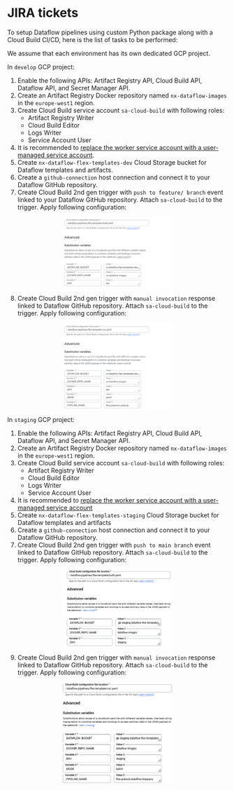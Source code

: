 # JIRA tickets
To setup Dataflow pipelines using custom Python package along with a Cloud Build CI/CD, here is the list of tasks to be performed:

We assume that each environment has its own dedicated GCP project.

In `develop` GCP project:
1. Enable the following APIs: Artifact Registry API, Cloud Build API, Dataflow API, and Secret Manager API.
2. Create an Artifact Registry Docker repository named `nx-dataflow-images` in the `europe-west1` region.
3. Create Cloud Build service account `sa-cloud-build` with following roles:
    - Artifact Registry Writer
    - Cloud Build Editor
    - Logs Writer
    - Service Account User
4. It is recommended to [replace the worker service account with a user-managed service account](https://cloud.google.com/dataflow/docs/concepts/security-and-permissions#permissions).
5. Create `nx-dataflow-flex-templates-dev` Cloud Storage bucket for Dataflow templates and artifacts.
6. Create a `github-connection` host connection and connect it to your Dataflow GitHub repository.
7. Create Cloud Build 2nd gen trigger with `push to feature/ branch` event linked to your Dataflow GitHub repository.  Attach `sa-cloud-build` to the trigger. Apply following configuration:

[<img src="img/develop_trigger_build.png/" width="50%" height="50%" style=" display: block;margin-left: auto;margin-right: auto;">]()

8. Create Cloud Build 2nd gen trigger with `manual invocation` response linked to Dataflow GitHub repository.  Attach `sa-cloud-build` to the trigger. Apply following configuration:

[<img src="img/develop_trigger_run.png/" width="50%" height="50%" style=" display: block;margin-left: auto;margin-right: auto;">]()

In `staging` GCP project:
1. Enable the following APIs: Artifact Registry API, Cloud Build API, Dataflow API, and Secret Manager API.
2. Create an Artifact Registry Docker repository named `nx-dataflow-images` in the `europe-west1` region.
3. Create Cloud Build service account `sa-cloud-build` with following roles:
    - Artifact Registry Writer
    - Cloud Build Editor
    - Logs Writer
    - Service Account User
4. It is recommended to [replace the worker service account with a user-managed service account](https://cloud.google.com/dataflow/docs/concepts/security-and-permissions#permissions)
5. Create `nx-dataflow-flex-templates-staging` Cloud Storage bucket for Dataflow templates and artifacts
7. Create a `github-connection` host connection and connect it to your Dataflow GitHub repository.
8. Create Cloud Build 2nd gen trigger with `push to main branch` event linked to Dataflow GitHub repository. Attach `sa-cloud-build` to the trigger. Apply following configuration:

[<img src="img/staging_trigger_build.png/" width="50%" height="50%" style=" display: block;margin-left: auto;margin-right: auto;">]()

9. Create Cloud Build 2nd gen trigger with `manual invocation` response linked to Dataflow GitHub repository. Attach `sa-cloud-build` to the trigger. Apply following configuration:

[<img src="img/staging_trigger_run.png/" width="50%" height="50%" style=" display: block;margin-left: auto;margin-right: auto;">]()